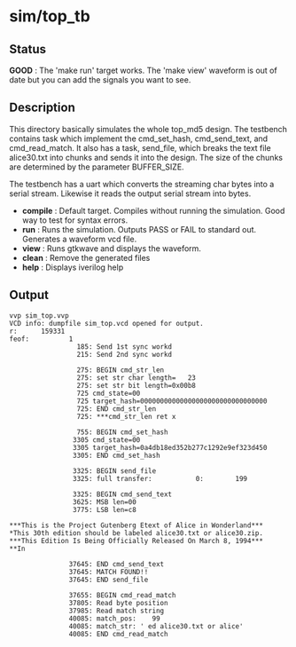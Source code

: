 # sim/top_tb

## Status

__GOOD__ : The 'make run' target works.  The 'make view'
waveform is out of date but you can add the signals
you want to see.

## Description

This directory basically simulates the whole top_md5
design.  The testbench contains task which implement
the cmd_set_hash, cmd_send_text, and cmd_read_match.
It also has a task, send_file, which breaks the text
file alice30.txt into chunks and sends it into the
design. The size of the chunks are determined by the
parameter BUFFER_SIZE.

The testbench has a uart which converts the
streaming char bytes into a serial stream.  Likewise
it reads the output serial stream into bytes.

* __compile__ : Default target. Compiles without running the simulation.  Good way to
  test for syntax errors.
* __run__ : Runs the simulation. Outputs PASS or FAIL to standard out.
  Generates a waveform vcd file.
* __view__ : Runs gtkwave and displays the waveform.
* __clean__ : Remove the generated files
* __help__ : Displays iverilog help

## Output

```
vvp sim_top.vvp
VCD info: dumpfile sim_top.vcd opened for output.
r:      159331
feof:          1
                 185: Send 1st sync workd 
                 215: Send 2nd sync workd 

                 275: BEGIN cmd_str_len
                 275: set str char length=   23
                 275: set str bit length=0x00b8
                 725 cmd_state=00
                 725 target_hash=00000000000000000000000000000000
                 725: END cmd_str_len
                 725: ***cmd_str_len ret x

                 755: BEGIN cmd_set_hash
                3305 cmd_state=00
                3305 target_hash=0a4db18ed352b277c1292e9ef323d450
                3305: END cmd_set_hash

                3325: BEGIN send_file
                3325: full transfer:           0:        199

                3325: BEGIN cmd_send_text
                3625: MSB len=00
                3775: LSB len=c8

***This is the Project Gutenberg Etext of Alice in Wonderland***
*This 30th edition should be labeled alice30.txt or alice30.zip.
***This Edition Is Being Officially Released On March 8, 1994***
**In 

               37645: END cmd_send_text
               37645: MATCH FOUND!!
               37645: END send_file

               37655: BEGIN cmd_read_match
               37805: Read byte position
               37985: Read match string
               40085: match_pos:    99
               40085: match_str: ' ed alice30.txt or alice'
               40085: END cmd_read_match
```

